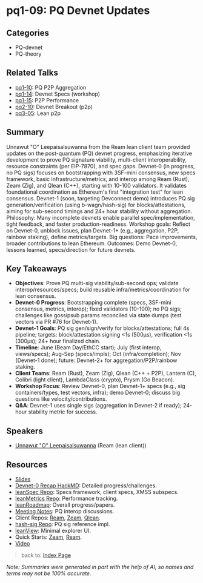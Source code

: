 # pq1-09: PQ Devnet Updates

## Categories
- PQ-devnet
- PQ-theory

## Related Talks
- [pq1-10](pq1-10.md): PQ P2P Aggregation
- [pq1-14](pq1-14.md): Devnet Specs (workshop)
- [pq1-15](pq1-15.md): P2P Performance
- [pq2-10](pq2-10.md): Devnet Breakout (p2p)
- [pq3-05](pq3-05.md): Lean p2p

## Summary
Unnawut "O" Leepaisalsuwanna from the Ream lean client team provided updates on the post-quantum (PQ) devnet progress, emphasizing iterative development to prove PQ signature viability, multi-client interoperability, resource constraints (per EIP-7870), and spec gaps. Devnet-0 (in progress, no PQ sigs) focuses on bootstrapping with 3SF-mini consensus, new specs framework, basic infrastructure/metrics, and interop among Ream (Rust), Zeam (Zig), and Qlean (C++), starting with 10-100 validators. It validates foundational coordination as Ethereum's first "integration test" for lean consensus. Devnet-1 (soon, targeting Devconnect demo) introduces PQ sig generation/verification (using b-wagn/hash-sig) for blocks/attestations, aiming for sub-second timings and 24+ hour stability without aggregation. Philosophy: Many incomplete devnets enable parallel spec/implementation, tight feedback, and faster production-readiness. Workshop goals: Reflect on Devnet-0, unblock issues, plan Devnet-1+ (e.g., aggregation, P2P, rainbow staking), define metrics/targets. Big questions: Pace improvements, broader contributions to lean Ethereum. Outcomes: Demo Devnet-0, lessons learned, specs/direction for future devnets.

## Key Takeaways
- **Objectives**: Prove PQ multi-sig viability/sub-second ops; validate interop/resources/specs; build reusable infra/metrics/coordination for lean consensus.
- **Devnet-0 Progress**: Bootstrapping complete (specs, 3SF-mini consensus, metrics, interop); fixed validators (10-100); no PQ sigs; challenges like gossipsub params reconciled via state dumps (test vectors via PR #76 for Devnet-1).
- **Devnet-1 Goals**: PQ sig gen/sign/verify for blocks/attestations; full 4s pipeline; targets: block/attestation signing <1s (500μs), verification <1s (300μs); 24+ hour finalized chain.
- **Timeline**: June (Beam Day/EthCC start); July (first interop, views/specs); Aug-Sep (specs/impls); Oct (infra/completion); Nov (Devnet-1 done); future: Devnet-2+ for aggregation/P2P/rainbow staking.
- **Client Teams**: Ream (Rust), Zeam (Zig), Qlean (C++ + P2P), Lantern (C), Colibri (light client), LambdaClass (crypto), Prysm (Go Beacon).
- **Workshop Focus**: Review Devnet-0, plan Devnet-1+ specs (e.g., sig containers/types, test vectors, infra); demo Devnet-0; discuss big questions like velocity/contributions.
- **Q&A**: Devnet-1 uses single sigs (aggregation in Devnet-2 if ready); 24-hour stability metric for success.

## Speakers
- [Unnawut "O" Leepaisalsuwanna](https://x.com/unnawut) (Ream (lean client))

## Resources
- [Slides](https://docs.google.com/presentation/d/12OxR90YEoOtDlSlXvikVIjgS1rUCrHdeFEt-O-9SGQI/edit?usp=drive_link)
- [Devnet-0 Recap HackMD](https://hackmd.io/TahybBLUTcukOZ_51_FDdg): Detailed progress/challenges.
- [leanSpec Repo](https://github.com/leanEthereum/leanSpec): Specs framework, client specs, XMSS subspecs.
- [leanMetrics Repo](https://github.com/leanEthereum/leanMetrics): Performance tracking.
- [leanRoadmap](https://leanroadmap.org): Overall progress/papers.
- [Meeting Notes](https://github.com/leanEthereum/pm/tree/main/breakout-rooms/leanConsensus/pq-interop): PQ interop discussions.
- Client Repos: [Ream](https://github.com/ReamLabs/ream), [Zeam](https://github.com/blockblaz/zeam), [Qlean](https://github.com/qdrvm/qlean-mini).
- [hash-sig Repo](https://github.com/b-wagn/hash-sig): PQ sig reference impl.
- [leanView](https://github.com/syjn99/leanView): Minimal explorer UI.
- Quick Starts: [Zeam](https://github.com/blockblaz/lean-quickstart), [Ream](https://github.com/ReamLabs/local-pq-devnet).
- [Video](https://youtu.be/128IRHWB1wM)

> back to: [Index Page](index.md)

*Note: Summaries were generated in part with the help of AI, so names and terms may not be 100% accurate.*
